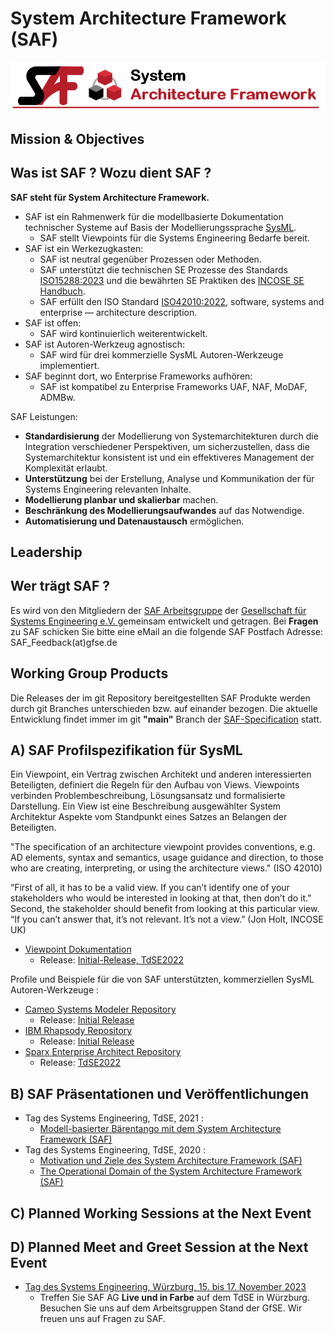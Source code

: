 # System Architecture Framework (SAF)
![saf logo](https://github.com/GfSE/SAF/raw/main/graphics/Banner_SAF.png)
## Mission & Objectives
 ## Was ist SAF ? Wozu dient SAF ?

**SAF steht für System Architecture Framework.**
* SAF ist ein Rahmenwerk für die modellbasierte Dokumentation technischer Systeme auf Basis der Modellierungssprache [SysML](https://www.omgsysml.org/).
   * SAF stellt Viewpoints für die Systems Engineering Bedarfe bereit.
* SAF ist ein Werkezugkasten:
  * SAF ist neutral gegenüber Prozessen oder Methoden. 
  * SAF unterstützt die technischen SE Prozesse des Standards [ISO15288:2023](https://www.iso.org/standard/81702.html) und 
    die bewährten SE Praktiken des [INCOSE SE Handbuch](https://www.incose.org/products-and-publications/se-handbook).
  * SAF erfüllt den ISO Standard [ISO42010:2022](https://www.iso.org/standard/74393.html), software, systems and enterprise — architecture description.
* SAF ist offen: 
  * SAF wird kontinuierlich weiterentwickelt.
* SAF ist Autoren-Werkzeug agnostisch: 
  * SAF wird für drei kommerzielle SysML Autoren-Werkzeuge implementiert.
* SAF beginnt dort, wo Enterprise Frameworks aufhören: 
  * SAF ist kompatibel zu Enterprise Frameworks UAF, NAF, MoDAF, ADMBw.

SAF Leistungen:
* **Standardisierung** der Modellierung von Systemarchitekturen durch die Integration verschiedener Perspektiven, um sicherzustellen, dass die Systemarchitektur konsistent ist und ein effektiveres Management der Komplexität erlaubt.
* **Unterstützung** bei der Erstellung, Analyse und Kommunikation der für Systems Engineering relevanten Inhalte.
* **Modellierung planbar und skalierbar** machen.
* **Beschränkung des Modellierungsaufwandes** auf das Notwendige.
* **Automatisierung und Datenaustausch** ermöglichen.

## Leadership
 ## Wer trägt SAF ?

Es wird von den Mitgliedern der [SAF Arbeitsgruppe](https://www.gfse.de/arbeitsgruppen.html) der [Gesellschaft für Systems Engineering e.V. ](https://www.gfse.de) gemeinsam entwickelt und getragen.
Bei **Fragen** zu SAF schicken Sie bitte eine eMail an die folgende SAF Postfach Adresse: SAF_Feedback(at)gfse.de

## Working Group Products
Die Releases der im git Repository bereitgestellten SAF Produkte werden durch git Branches unterschieden bzw. auf einander bezogen. Die aktuelle Entwicklung findet immer im git **"main"** Branch der [SAF-Specification](https://github.com/GfSE/SAF-Specification) statt.
 ## A) SAF Profilspezifikation für SysML
Ein Viewpoint, ein Vertrag zwischen Architekt und anderen interessierten Beteiligten, definiert die Regeln für den Aufbau von Views. Viewpoints verbinden Problembeschreibung, Lösungsansatz und formalisierte Darstellung. Ein View ist eine Beschreibung ausgewählter System Architektur Aspekte vom Standpunkt eines Satzes an Belangen der Beteiligten.

"The specification of an architecture viewpoint provides conventions, e.g. AD elements, syntax and semantics, usage guidance and direction, to those who are creating, interpreting, or using the architecture views." (ISO 42010)

“First of all, it has to be a valid view. If you can’t identify one of your stakeholders who would be interested in looking at that, then don’t do it.” Second, the stakeholder should benefit from looking at this particular view. “If you can’t answer that, it’s not relevant. It’s not a view.” (Jon Holt, INCOSE UK)
* [Viewpoint Dokumentation](https://github.com/GfSE/SAF-Specification)
  * Release: [Initial-Release, TdSE2022](https://github.com/GfSE/SAF-Specification/branches)

Profile und Beispiele für die von SAF unterstützten, kommerziellen SysML Autoren-Werkzeuge :
 * [Cameo Systems Modeler Repository](https://github.com/GfSE/SAF-Cameo-Profile)
   * Release: [Initial Release](https://github.com/GfSE/SAF-Cameo-Profile/branches)
 * [IBM Rhapsody Repository](https://github.com/GfSE/SAF-Rhapsody-Profile)
   * Release: [Initial Release](https://github.com/GfSE/SAF-Rhapsody-Profile/branches)
 * [Sparx Enterprise Architect Repository](https://github.com/GfSE/SAF-EA-Profile)
   * Release: [TdSE2022](https://github.com/GfSE/SAF-EA-Profile/branches)

## B) SAF Präsentationen und Veröffentlichungen
* Tag des Systems Engineering, TdSE, 2021 : 
  * [Modell-basierter Bärentango mit dem System Architecture Framework (SAF)](https://github.com/GfSE/SAF/raw/main/presentations/Modell-basierter%20B%C3%A4rentango%20mit%20dem%20System%20Architecture%20Framework.pdf)
* Tag des Systems Engineering, TdSE, 2020 :
  * [Motivation und Ziele des System Architecture Framework (SAF)](https://github.com/GfSE/SAF/raw/main/presentations/Motivation%20und%20Ziele%20des%20System%20Architecture%20Framework.pdf)
  * [The Operational Domain of the System Architecture Framework (SAF)](https://github.com/GfSE/SAF/raw/main/presentations/The%20Operational%20Domain%20of%20the%20System%20Architecture%20Framework.pdf)

 ## C) Planned Working Sessions at the Next Event

 ## D) Planned Meet and Greet Session at the Next Event
 * [Tag des Systems Engineering, Würzburg, 15. bis 17. November 2023](https://www.tdse.org/)
   * Treffen Sie SAF AG **Live und in Farbe** auf dem TdSE in Würzburg. Besuchen Sie uns auf dem Arbeitsgruppen Stand der GfSE. Wir freuen uns auf Fragen zu SAF.
